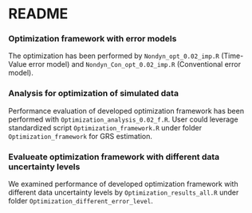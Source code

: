 # README

### Optimization framework with error models
The optimization has been performed by `Nondyn_opt_0.02_imp.R` (Time-Value error model) and `Nondyn_Con_opt_0.02_imp.R` (Conventional error model).

### Analysis for optimization of simulated data
Performance evaluation of developed optimization framework has been performed with `Optimization_analysis_0.02_f.R`. User could leverage standardized script `Optimization_framework.R` under folder `Optimization_framework` for GRS estimation.

### Evalueate optimization framework with different data uncertainty levels
We examined performance of developed optimization framework with different data uncertainty levels by `Optimization_results_all.R` under folder `Optimization_different_error_level`.

